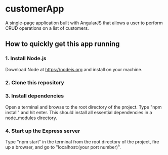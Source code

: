 # customerApp

A single-page application built with AngularJS that allows a user to perform
CRUD operations on a list of customers.

## How to quickly get this app running

### 1. Install Node.js

Download Node at <https://nodejs.org> and install on your machine.

### 2. Clone this repository

### 3. Install dependencies

Open a terminal and browse to the root directory of the project.  Type
"npm install" and hit enter.  This should install all essential dependencies
in a node_modules directory.

### 4. Start up the Express server

Type "npm start" in the terminal from the root directory of the project,
fire up a browser, and go to "localhost:(your port number)".
